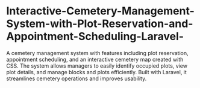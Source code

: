 # Interactive-Cemetery-Management-System-with-Plot-Reservation-and-Appointment-Scheduling-Laravel-
A cemetery management system with features including plot reservation, appointment scheduling, and an interactive cemetery map created with CSS. The system allows managers to easily identify occupied plots, view plot details, and manage blocks and plots efficiently. Built with Laravel, it streamlines cemetery operations and improves usability.
